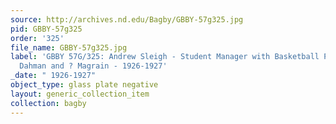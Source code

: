 ```yaml
---
source: http://archives.nd.edu/Bagby/GBBY-57g325.jpg
pid: GBBY-57g325
order: '325'
file_name: GBBY-57g325.jpg
label: 'GBBY 57G/325: Andrew Sleigh - Student Manager with Basketball Players: Raymond
  Dahman and ? Magrain - 1926-1927'
_date: " 1926-1927"
object_type: glass plate negative
layout: generic_collection_item
collection: bagby
---
```

